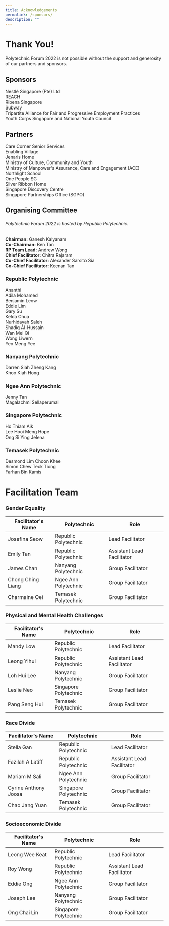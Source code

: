 ```yaml
---
title: Acknowledgements
permalink: /sponsors/
description: ""
---
```

# Thank You! 

Polytechnic Forum 2022 is not possible without the support and generosity of our partners and sponsors. 

## Sponsors

Nestlé Singapore (Pte) Ltd
<br>
REACH 
<br>
Ribena Singapore  <br>
Subway
<br>
Tripartite Alliance for Fair and Progressive Employment Practices
<br>
Youth Corps Singapore and National Youth Council 


## Partners

Care Corner Senior Services
<br>
Enabling Village
<br>
Jenaris Home
<br>
Ministry of Culture, Community and Youth
<br>
Ministry of Manpower's Assurance, Care and Engagement (ACE)
<br>
Northlight School
<br>
One People SG
<br>
Silver Ribbon Home
<br>
Singapore Discovery Centre
<br> 
Singapore Partnerships Office (SGPO) 

## Organising Committee

###### Polytechnic Forum 2022 is hosted by Republic Polytechnic. 
**Chairman:** Ganesh Kalyanam<br>
**Co-Chairman:** Ben Tan<br>
**RP Team Lead:** Andrew Wong <br>
**Chief Facilitator:** Chitra Rajaram <br>
**Co-Chief Facilitator:** Alexander Sarsito Sia<br>
**Co-Chief Facilitator:** Keenan Tan <br>

### Republic Polytechnic 
Ananthi <br>
Adila Mohamed<br>
Benjamin Leow<br>
Eddie Lim<br>
Gary Su <br>
Kelda Chua<br>
Nurhidayah Saleh<br>
Shadiq Al-Hussain<br>
Wan Mei Qi<br>
Wong Liwern<br>
Yeo Meng Yee<br>


### Nanyang Polytechnic 
Darren Siah Zheng Kang<br>
Khoo Kiah Hong

### Ngee Ann Polytechnic 
Jenny Tan<br>
Magalachmi Sellaperumal<br>

### Singapore Polytechnic 
Ho Thiam Aik<br>
Lee Hooi Meng Hope<br>
Ong Si Ying Jelena

### Temasek Polytechnic
Desmond Lim Choon Khee<br>
Simon Chew Teck Tiong<br>
Farhan Bin Kamis

# Facilitation Team

### Gender Equality 

| Facilitator's Name | Polytechnic | Role |
| -------- | -------- | -------- |
| Josefina Seow     | Republic Polytechnic     | Lead Facilitator     |
| Emily Tan | Republic Polytechnic | Assistant Lead Facilitator |
|  James Chan    | Nanyang Polytechnic     | Group Facilitator     |
| Chong Ching Liang | Ngee Ann Polytechnic | Group Facilitator |
| Charmaine Oei  | Temasek Polytechnic     | Group Facilitator     |

### Physical and Mental Health Challenges

| Facilitator's Name | Polytechnic | Role |
| -------- | -------- | -------- |
| Mandy Low    | Republic Polytechnic     | Lead Facilitator     |
| Leong Yihui | Republic Polytechnic | Assistant Lead Facilitator |
| Loh Hui Lee | Nanyang Polytechnic |  Group Facilitator |
| Leslie Neo | Singapore Polytechnic     | Group Facilitator     |
| Pang Seng Hui | Temasek Polytechnic     | Group Facilitator |

### Race Divide

| Facilitator's Name | Polytechnic | Role |
| -------- | -------- | -------- |
| Stella Gan    | Republic Polytechnic     | Lead Facilitator     |
| Fazilah A Latiff | Republic Polytechnic | Assistant Lead Facilitator |
| Mariam M Sali | Ngee Ann Polytechnic |  Group Facilitator |
| Cyrine Anthony Joosa | Singapore Polytechnic     | Group Facilitator     |
| Chao Jang Yuan | Temasek Polytechnic     | Group Facilitator |

### Socioeconomic Divide

| Facilitator's Name | Polytechnic | Role |
| -------- | -------- | -------- |
| Leong Wee Keat    | Republic Polytechnic     | Lead Facilitator     |
| Roy Wong | Republic Polytechnic | Assistant Lead Facilitator |
| Eddie Ong | Ngee Ann Polytechnic |  Group Facilitator |
| Joseph Lee | Nanyang Polytechnic     | Group Facilitator     |
| Ong Chai Lin | Singapore Polytechnic     | Group Facilitator     |

<br>
